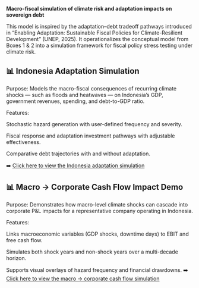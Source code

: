 

**Macro-fiscal simulation of climate risk and adaptation impacts on sovereign debt**

This model is inspired by the adaptation–debt tradeoff pathways introduced in “Enabling Adaptation: Sustainable Fiscal Policies for Climate-Resilient Development” (UNEP, 2025). It operationalizes the conceptual model from Boxes 1 & 2 into a simulation framework for fiscal policy stress testing under climate risk.

## 📊 Indonesia Adaptation Simulation
Purpose: Models the macro-fiscal consequences of recurring climate shocks — such as floods and heatwaves — on Indonesia’s GDP, government revenues, spending, and debt-to-GDP ratio.

Features:

Stochastic hazard generation with user-defined frequency and severity.

Fiscal response and adaptation investment pathways with adjustable effectiveness.

Comparative debt trajectories with and without adaptation.

➡️ [Click here to view the Indonesia adaptation simulation](https://ruchimal3586.github.io/climate-macro-resilience-sim/indonesia_simulation.html)

## 📊 Macro → Corporate Cash Flow Impact Demo
Purpose: Demonstrates how macro-level climate shocks can cascade into corporate P&L impacts for a representative company operating in Indonesia.

Features:

Links macroeconomic variables (GDP shocks, downtime days) to EBIT and free cash flow.

Simulates both shock years and non-shock years over a multi-decade horizon.

Supports visual overlays of hazard frequency and financial drawdowns.
➡️ [Click here to view the macro → corporate cash flow simulation](https://ruchimal3586.github.io/climate-macro-resilience-sim/indonesia_joint_demo.html)